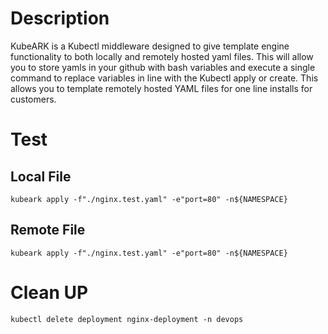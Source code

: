 # Description
KubeARK is a Kubectl middleware designed to give template engine functionality to both locally and remotely hosted yaml files. This will allow you to store yamls in your github with bash variables and execute a single command to replace variables in line with the Kubectl apply or create. This allows you to template remotely hosted YAML files for one line installs for customers.


# Test

## Local File
`kubeark apply -f"./nginx.test.yaml" -e"port=80" -n${NAMESPACE}`


## Remote File
`kubeark apply -f"./nginx.test.yaml" -e"port=80" -n${NAMESPACE}`


# Clean UP
`kubectl delete deployment nginx-deployment -n devops`